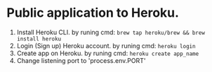 # Public application to Heroku.
1. Install Heroku CLI. by runing cmd: ```brew tap heroku/brew && brew install heroku```
2. Login (Sign up) Heroku account. by runing cmd: ```heroku login```
3. Create app on Heroku. by runing cmd: ```heroku create app_name```
4. Change listening port to 'process.env.PORT'
